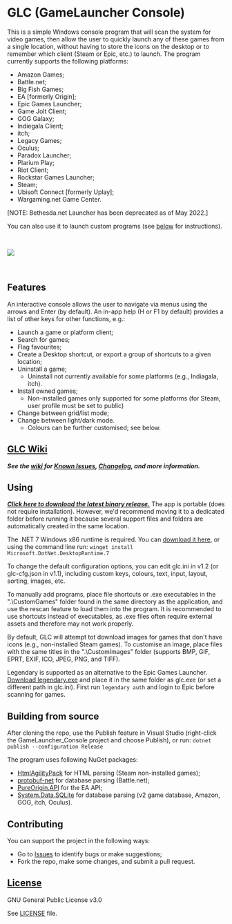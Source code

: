 # GLC (GameLauncher Console)

This is a simple Windows console program that will scan the system for video games, then allow the user to quickly launch any of these games from a single location, without having to store the icons on the desktop or to remember which client (Steam or Epic, etc.) to launch. The program currently supports the following platforms:
- Amazon Games;
- Battle&period;net;
- Big Fish Games;
- EA [formerly Origin];
- Epic Games Launcher;
- Game Jolt Client;
- GOG Galaxy;
- Indiegala Client;
- itch;
- Legacy Games;
- Oculus;
- Paradox Launcher;
- Plarium Play;
- Riot Client;
- Rockstar Games Launcher;
- Steam;
- Ubisoft Connect [formerly Uplay];
- Wargaming.net Game Center.

[NOTE: Bethesda.net Launcher has been deprecated as of May 2022.]

You can also use it to launch custom programs (see [below](#Using) for instructions).

<br/>

![](GLConsole.gif)

<br/>

## Features
An interactive console allows the user to navigate via menus using the arrows and Enter (by default). An in-app help (H or F1 by default) provides a list of other keys for other functions, e.g.:
- Launch a game or platform client;
- Search for games;
- Flag favourites;
- Create a Desktop shortcut, or export a group of shortcuts to a given location;
- Uninstall a game;
  - Uninstall not currently available for some platforms (e.g., Indiagala, itch).
- Install owned games;
  - Non-installed games only supported for some platforms (for Steam, user profile must be set to public)
- Change between grid/list mode;
- Change between light/dark mode.
  - Colours can be further customised; see below.

## [GLC Wiki](../../wiki)
***See the [wiki](../../wiki) for [Known Issues](../../wiki/Known-Issues), [Changelog](../../wiki/Changelog), and more information.***

## Using
***[Click here to download the latest binary release.](../../releases/latest/download/glc.exe)*** The app is portable (does not require installation). However, we'd recommend moving it to a dedicated folder before running it because several support files and folders are automatically created in the same location.

The .NET 7 Windows x86 runtime is required. You can [download it here](https://dotnet.microsoft.com/en-us/download/dotnet/thank-you/runtime-desktop-7.0.0-windows-x86-installer), or using the command line run: `winget install Microsoft.DotNet.DesktopRuntime.7`

To change the default configuration options, you can edit glc.ini in v1.2 (or glc-cfg.json in v1.1), including custom keys, colours, text, input, layout, sorting, images, etc.

To manually add programs, place file shortcuts or .exe executables in the ".\CustomGames" folder found in the same directory as the application, and use the rescan feature to load them into the program. It is recommended to use shortcuts instead of executables, as .exe files often require external assets and therefore may not work properly.

By default, GLC will attempt tot download images for games that don't have icons (e.g., non-installed Steam games). To customise an image, place files with the same titles in the ".\CustomImages" folder (supports BMP, GIF, EPRT, EXIF, ICO, JPEG, PNG, and TIFF).

Legendary is supported as an alternative to the Epic Games Launcher. [Download legendary.exe](/derrod/legendary/releases/latest/download/legendary.exe) and place it in the same folder as glc.exe (or set a different path in glc.ini). First run `legendary auth` and login to Epic before scanning for games.

## Building from source
After cloning the repo, use the Publish feature in Visual Studio (right-click the GameLauncher_Console project and choose Publish), or run: `dotnet publish --configuration Release`

The program uses following NuGet packages:
- [HtmlAgilityPack](https://html-agility-pack.net/) for HTML parsing (Steam non-installed games);
- [protobuf-net](https://protobuf-net.github.io/protobuf-net/) for database parsing (Battle.net);
- [PureOrigin.API](https://github.com/JaydenMaalouf/PureOrigin.API) for the EA API;
- [System.Data.SQLite](https://system.data.sqlite.org/index.html/doc/trunk/www/index.wiki) for database parsing (v2 game database, Amazon, GOG, itch, Oculus).

## Contributing
You can support the project in the following ways:
- Go to [Issues](/Solaire/GLC/issues) to identify bugs or make suggestions;
- Fork the repo, make some changes, and submit a pull request.

## [License](LICENSE)
GNU General Public License v3.0

See [LICENSE](LICENSE) file.
